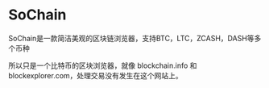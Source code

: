 # 

# SoChain


SoChain是一款简洁美观的区块链浏览器，支持BTC，LTC，ZCASH，DASH等多个币种

‎‎所以‎只是一个比特币的区块浏览器，就像 blockchain.info 和 blockexplorer.com，处理交易没有发生在这个网站上。



